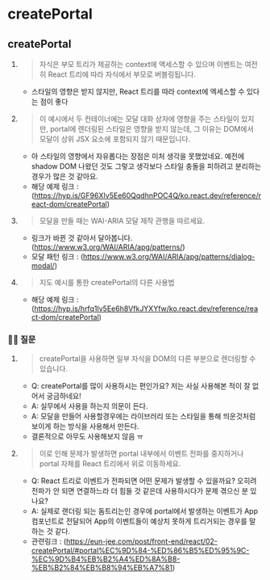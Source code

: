 # createPortal

## createPortal
1. >  자식은 부모 트리가 제공하는 context에 액세스할 수 있으며 이벤트는 여전히 React 트리에 따라 자식에서 부모로 버블링됩니다.
   - 스타일의 영향은 받지 않지만, React 트리를 따라 context에 엑세스할 수 있다는 점이 좋다
2. > 이 예시에서 두 컨테이너에는 모달 대화 상자에 영향을 주는 스타일이 있지만, portal에 렌더링된 스타일은 영향을 받지 않는데, 그 이유는 DOM에서 모달이 상위 JSX 요소에 포함되지 않기 때문입니다.
   - 아 스타일의 영향에서 자유롭다는 장점은 미처 생각을 못했었네요. 예전에 shadow DOM 나왔던 것도 그렇고 생각보다 스타일 충돌을 피하려고 분리하는 경우가 많은 것 같아요.
   - 해당 예제 링크 : (https://hyp.is/GF96XIv5Ee60QqdhnPOC4Q/ko.react.dev/reference/react-dom/createPortal)
3. > 모달을 만들 때는 WAI-ARIA 모달 제작 관행을 따르세요.
   - 링크가 바뀐 것 같아서 달아봅니다. (https://www.w3.org/WAI/ARIA/apg/patterns/) 
   - 모달 패턴 링크 : (https://www.w3.org/WAI/ARIA/apg/patterns/dialog-modal/)
4. > 지도 예시를 통한 createPortal의 다른 사용법
   - 해당 예제 링크 : (https://hyp.is/hrfq1Iv5Ee6h8VfkJYXYfw/ko.react.dev/reference/react-dom/createPortal)

### 🤷‍♀️ 질문
1. > createPortal을 사용하면 일부 자식을 DOM의 다른 부분으로 렌더링할 수 있습니다.
   - Q: createPortal를 많이 사용하시는 편인가요? 저는 사실 사용해본 적이 잘 없어서 궁금하네요!
   - A: 실무에서 사용을 하는지 의문이 든다.
   - A: 모달을 만들어 사용할경우에는 라이브러리 또는 스타일을 통해 띄운것처럼 보이게 하는 방식을 사용해서 만든다.
   - 결론적으로 아무도 사용해보지 않음 ㅠ
2. > 이로 인해 문제가 발생하면 portal 내부에서 이벤트 전파를 중지하거나 portal 자체를 React 트리에서 위로 이동하세요.
   - Q: React 트리로 이벤트가 전파되면 어떤 문제가 발생할 수 있을까요? 오히려 전파가 안 되면 연결하느라 더 힘들 것 같은데 사용하시다가 문제 겪으신 분 있나요?
   - A: 실제로 랜더링 되는 돔트리는인 경우에 portal에서 발생하는 이벤트가 App컴포넌트로 전달되어 App의 이벤트들이 예상치 못하게 트리거되는 경우를 말하는 것 같다.
   - 관련링크 : (https://eun-jee.com/post/front-end/react/02-createPortal/#portal%EC%9D%84-%ED%86%B5%ED%95%9C-%EC%9D%B4%EB%B2%A4%ED%8A%B8-%EB%B2%84%EB%B8%94%EB%A7%81)
